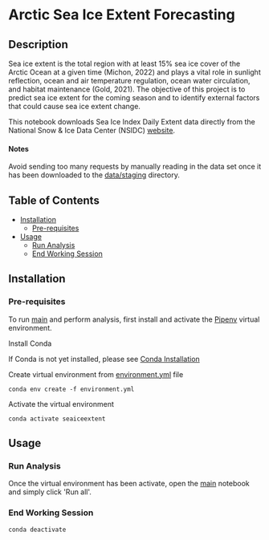 # Arctic Sea Ice Extent Forecasting

## Description

Sea ice extent is the total region with at least 15% sea ice cover of the Arctic Ocean at a given time (Michon, 2022) and plays a vital role in sunlight reflection, ocean and air temperature regulation, ocean water circulation, and habitat maintenance (Gold, 2021). The objective of this project is to predict sea ice extent for the coming season and to identify external factors that could cause sea ice extent change.

This notebook downloads Sea Ice Index Daily Extent data directly from the National Snow & Ice Data Center (NSIDC) [website](https://noaadata.apps.nsidc.org/NOAA/G02135/seaice_analysis/). 

#### Notes

Avoid sending too many requests by manually reading in the data set once it has been downloaded to the [data/staging](https://github.com/giantmagellan/SeaIceForecast/tree/main/data/staging/) directory. 

## Table of Contents

- [Installation](#installation)
  - [Pre-requisites](#pre-requisites)
- [Usage](#usage)
  - [Run Analysis](#run-analysis)
  - [End Working Session](#end-working-session)

## Installation

### Pre-requisites

To run [main](https://github.com/giantmagellan/SeaIceForecast/blob/main/main.ipynb) and perform analysis, first install and activate the [Pipenv](https://docs.pipenv.org/) virtual environment.

Install Conda

If Conda is not yet installed, please see [Conda Installation](https://docs.conda.io/projects/conda/en/stable/user-guide/install/index.html)

Create virtual environment from [environment.yml](https://github.com/giantmagellan/SeaIceForecast/blob/main/environment.yml) file

``` conda env create -f environment.yml ```

Activate the virtual environment

``` conda activate seaiceextent ```

## Usage

### Run Analysis

Once the virtual environment has been activate, open the [main](https://github.com/giantmagellan/SeaIceForecast/blob/main/main.ipynb) notebook and simply click 'Run all'.  

### End Working Session

``` conda deactivate ```